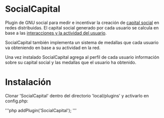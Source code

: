 # SocialCapital

Plugin de GNU social para medir e incentivar la creación de [capital social](https://lasindias.com/cual-es-tu-capital-social) en redes distribuidas. El capital social generado por cada usuario se calcula en base a las [interacciones y la actividad del usuario](https://lasindias.com/indianopedia/social-capital-plugin-de-gnu-social#matriz).

SocialCapital también implementa un sistema de medallas que cada usuario va obteniendo en base a su actividad en la red.

Una vez instalado SocialCapital agrega al perfil de cada usuario información sobre su capital social y las medallas que el usuario ha obtenido.

# Instalación

Clonar 'SocialCapital' dentro del directorio 'local/plugins' y activarlo en config.php:

'''php
addPlugin('SocialCapital');
'''
